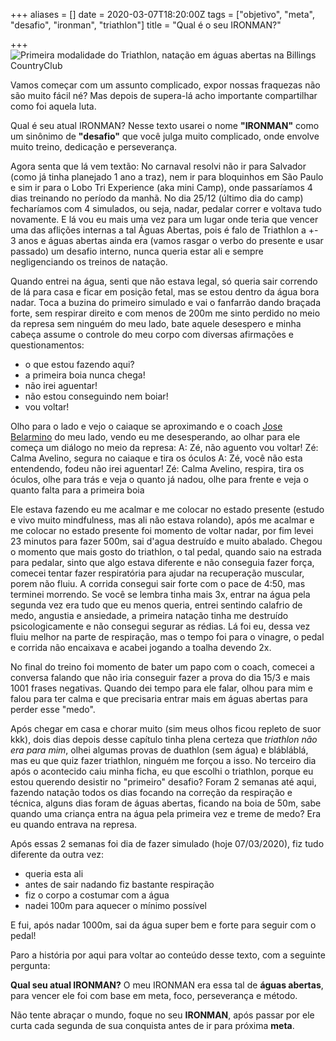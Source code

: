 +++
aliases = []
date = 2020-03-07T18:20:00Z
tags = ["objetivo", "meta", "desafio", "ironman", "triathlon"]
title = "Qual é o seu IRONMAN?"

+++
![Primeira modalidade do Triathlon, natação em águas abertas na Billings CountryClub](/blog/IMG_1071-2020-03-07.png "Primeira modalidade do Triathlon, natação em águas abertas na Billings CountryClub")

Vamos começar com um assunto complicado, expor nossas fraquezas não são muito fácil né? Mas depois de supera-lá acho importante compartilhar como foi aquela luta.

Qual é seu atual IRONMAN? Nesse texto usarei o nome **"IRONMAN"** como um sinônimo de **"desafio"** que você julga muito complicado, onde envolve muito treino, dedicação e perseverança.

Agora senta que lá vem textão:
No carnaval resolvi não ir para Salvador (como já tinha planejado 1 ano a traz), nem ir para bloquinhos em São Paulo e sim ir para o Lobo Tri Experience (aka mini Camp), onde passaríamos 4 dias treinando no período da manhã. No dia 25/12 (último dia do camp) fecharíamos com 4 simulados, ou seja, nadar, pedalar correr e voltava tudo novamente. E lá vou eu mais uma vez para um lugar onde teria que vencer uma das aflições internas a tal Águas Abertas, pois é falo de Triathlon a +- 3 anos e águas abertas ainda era (vamos rasgar o verbo do presente e usar passado) um desafio interno, nunca queria estar ali e sempre negligenciando os treinos de natação.

Quando entrei na água, senti que não estava legal, só queria sair correndo de lá para casa e ficar em posição fetal, mas se estou dentro da água bora nadar.
Toca a buzina do primeiro simulado e vai o fanfarrão dando braçada forte, sem respirar direito e com menos de 200m me sinto perdido no meio da represa sem ninguém do meu lado, bate aquele desespero e minha cabeça assume o controle do meu corpo com diversas afirmações e questionamentos:

* o que estou fazendo aqui?
* a primeira boia nunca chega!
* não irei aguentar!
* não estou conseguindo nem boiar!
* vou voltar!

Olho para o lado e vejo o caiaque se aproximando e o coach [Jose Belarmino](https://www.instagram.com/josebelarmino/) do meu lado, vendo eu me desesperando, ao olhar para ele começa um diálogo no meio da represa:
A: Zé, não aguento vou voltar!
Zé: Calma Avelino, segura no caiaque e tira os óculos
A: Zé, você não esta entendendo, fodeu não irei aguentar!
Zé: Calma Avelino, respira, tira os óculos, olhe para trás e veja o quanto já nadou, olhe para frente e veja o quanto falta para a primeira boia

Ele estava fazendo eu me acalmar e me colocar no estado presente (estudo e vivo muito mindfulness, mas ali não estava rolando), após me acalmar e me colocar no estado presente foi momento de voltar nadar, por fim levei 23 minutos para fazer 500m, sai d'agua destruído e muito abalado. Chegou o momento que mais gosto do triathlon, o tal pedal, quando saio na estrada para pedalar, sinto que algo estava diferente e não conseguia fazer força, comecei tentar fazer respiratória para ajudar na recuperação muscular, porem não fluiu. A corrida consegui sair forte com o pace de 4:50, mas terminei morrendo.
Se você se lembra tinha mais 3x, entrar na água pela segunda vez era tudo que eu menos queria, entrei sentindo calafrio de medo, angustia e ansiedade, a primeira natação tinha me destruído psicologicamente e não consegui segurar as rédias. Lá foi eu, dessa vez fluiu melhor na parte de respiração, mas o tempo foi para o vinagre, o pedal e corrida não encaixava e acabei jogando a toalha devendo 2x.

No final do treino foi momento de bater um papo com o coach, comecei a conversa falando que não iria conseguir fazer a prova do dia 15/3 e mais 1001 frases negativas. Quando dei tempo para ele falar, olhou para mim e falou para ter calma e que precisaria entrar mais em águas abertas para perder esse "medo".

Após chegar em casa e chorar muito (sim meus olhos ficou repleto de suor kkk), dois dias depois desse capítulo tinha plena certeza que _triathlon não era para mim_, olhei algumas provas de duathlon (sem água) e blábláblá, mas eu que quiz fazer triathlon, ninguém me forçou a isso. No terceiro dia após o acontecido caiu minha ficha, eu que escolhi o triathlon, porque eu estou querendo desistir no "primeiro" desafio?
Foram 2 semanas até aqui, fazendo natação todos os dias focando na correção da respiração e técnica, alguns dias foram de águas abertas, ficando na boia de 50m, sabe quando uma criança entra na água pela primeira vez e treme de medo? Era eu quando entrava na represa.

Após essas 2 semanas foi dia de fazer simulado (hoje 07/03/2020), fiz tudo diferente da outra vez:

* queria esta ali
* antes de sair nadando fiz bastante respiração
* fiz o corpo a costumar com a água
* nadei 100m para aquecer o mínimo possível

E fui, após nadar 1000m, sai da água super bem e forte para seguir com o pedal!

Paro a história por aqui para voltar ao conteúdo desse texto, com a seguinte pergunta:

**Qual seu atual IRONMAN?**
O meu IRONMAN era essa tal de **águas abertas**, para vencer ele foi com base em meta, foco, perseverança e método.

Não tente abraçar o mundo, foque no seu **IRONMAN**, após passar por ele curta cada segunda de sua conquista antes de ir para próxima **meta**.